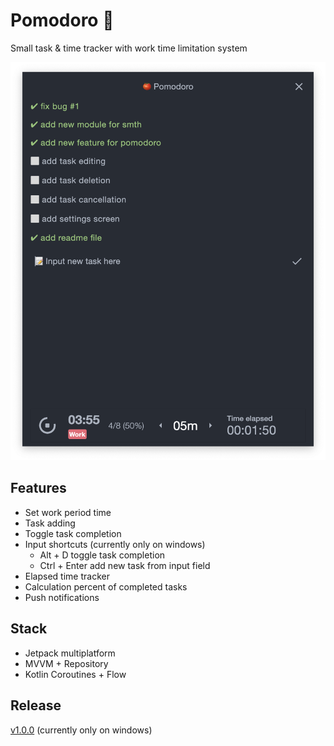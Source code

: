 # Pomodoro :tomato:

Small task & time tracker with work time limitation system

![screenshot](screenshot/screenshot.png)

## Features
- Set work period time 
- Task adding 
- Toggle task completion
- Input shortcuts (currently only on windows)
  - Alt + D toggle task completion
  - Ctrl + Enter add new task from input field
- Elapsed time tracker
- Calculation percent of completed tasks
- Push notifications

## Stack
- Jetpack multiplatform
- MVVM + Repository
- Kotlin Coroutines + Flow

## Release
[v1.0.0](https://github.com/timtheemployee/pomodoro/releases/tag/v1.0.0) (currently only on windows) 
